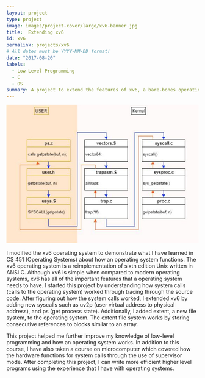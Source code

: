 ```yaml
---
layout: project
type: project
image: images/project-cover/large/xv6-banner.jpg
title:  Extending xv6
id: xv6
permalink: projects/xv6
# All dates must be YYYY-MM-DD format!
date: "2017-08-20"
labels:
  - Low-Level Programming
  - C
  - OS
summary: A project to extend the features of xv6, a bare-bones operating system 
---
```


<img src="/images/xv6/syscall.jpg" alt="" class="ui big rounded centered image">

<p>
  I modified the xv6 operating system to demonstrate what I have learned in CS 451 (Operating Systems) about how an operating system functions. The xv6 operating system is a reimplementation of sixth edition Unix written in ANSI C. Although xv6 is simple when compared to modern operating systems, xv6 has all of the important features that a operating system needs to have. I started this project by understanding how system calls (calls to the operating system) worked through tracing through the source code. After figuring out how the system calls worked, I extended xv6 by adding new syscalls such as uv2p (user virtual address to physical address), and ps (get process state). Additionally, I added extent, a new file system, to the operating system. The extent file system works by storing consecutive references to blocks similar to an array. 
</p>

<p>
  This project helped me further improve my knowledge of low-level programming and how an operating system works. In addition to this course, I have also taken a course on microcomputer which covered how the hardware functions for system calls through the use of supervisor mode. After completing this project, I can write more efficient higher level programs using the experience that I have with operating systems.
</p>